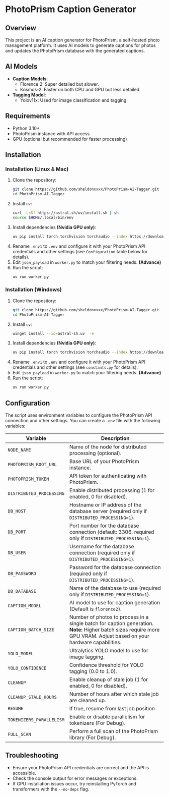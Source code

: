 **PhotoPrism Caption Generator**
=====================================

## Overview

This project is an AI caption generator for PhotoPrism, a self-hosted photo management platform. It uses AI models to generate captions for photos and updates the PhotoPrism database with the generated captions.

## AI Models

- **Caption Models**:
  - Florence 2: Super detailed but slower.
  - Kosmos-2: Faster on both CPU and GPU but less detailed.
- **Tagging Model**:
  - Yolov11x: Used for image classification and tagging.

## Requirements

- Python 3.10+
- PhotoPrism instance with API access
- GPU (optional but recommended for faster processing)

## Installation

### Installation (Linux & Mac)

1. Clone the repository:
   ```bash
   git clone https://github.com/sheldonxxxx/PhotoPrism-AI-Tagger.git
   cd PhotoPrism-AI-Tagger
   ```
2. Install `uv`:
   ```bash
   curl -LsSf https://astral.sh/uv/install.sh | sh
   source $HOME/.local/bin/env
   ```
3. Install dependencies **(Nvidia GPU only)**:
   ```bash
   uv pip install torch torchvision torchaudio --index https://download.pytorch.org/whl/cu126
   ```
4. Rename `.env1` to `.env` and configure it with your PhotoPrism API credentials and other settings (see `Configuration` table below for details).
5. Edit `json_payload` in `worker.py` to match your filtering needs. **(Advance)**
6. Run the script:
   ```bash
   uv run worker.py
   ```

### Installation (Windows)

1. Clone the repository:
   ```bash
   git clone https://github.com/sheldonxxxx/PhotoPrism-AI-Tagger.git
   cd PhotoPrism-AI-Tagger
   ```
2. Install `uv`:
   ```bash
   winget install --id=astral-sh.uv  -e
   ```
3. Install dependencies **(Nvidia GPU only)**:
   ```bash
   uv pip install torch torchvision torchaudio --index https://download.pytorch.org/whl/cu126
   ```
4. Rename `.env1` to `.env` and configure it with your PhotoPrism API credentials and other settings (see `constants.py` for details).
5. Edit `json_payload` in `worker.py` to match your filtering needs. **(Advance)**
6. Run the script:
   ```bash
   uv run worker.py
   ```

## Configuration

The script uses environment variables to configure the PhotoPrism API connection and other settings. You can create a `.env` file with the following variables:

| Variable               | Description                                                                 |
|------------------------|-----------------------------------------------------------------------------|
| `NODE_NAME`            | Name of the node for distributed processing (optional).                    |
| `PHOTOPRISM_ROOT_URL`  | Base URL of your PhotoPrism instance.                                      |
| `PHOTOPRISM_TOKEN`     | API token for authenticating with PhotoPrism.                              |
| `DISTRIBUTED_PROCESSING` | Enable distributed processing (1 for enabled, 0 for disabled).            |
| `DB_HOST`              | Hostname or IP address of the database server (required only if `DISTRIBUTED_PROCESSING=1`). |
| `DB_PORT`              | Port number for the database connection (default: 3306, required only if `DISTRIBUTED_PROCESSING=1`). |
| `DB_USER`              | Username for the database connection (required only if `DISTRIBUTED_PROCESSING=1`). |
| `DB_PASSWORD`          | Password for the database connection (required only if `DISTRIBUTED_PROCESSING=1`). |
| `DB_DATABASE`          | Name of the database to use (required only if `DISTRIBUTED_PROCESSING=1`). |
| `CAPTION_MODEL`        | AI model to use for caption generation (Default is `florence2`).                |
| `CAPTION_BATCH_SIZE`   | Number of photos to process in a single batch for caption generation. **Note:** Higher batch sizes require more GPU VRAM. Adjust based on your hardware capabilities. |
| `YOLO_MODEL`           | Ultralytics YOLO model to use for image tagging.                             |
| `YOLO_CONFIDENCE`      | Confidence threshold for YOLO tagging (0.0 to 1.0).                       |
| `CLEANUP`              | Enable cleanup of stale job (1 for enabled, 0 for disabled).         |
| `CLEANUP_STALE_HOURS`  | Number of hours after which stale job are cleaned up.                    |
| `RESUME`   | If true, resume from last job position                |
| `TOKENIZERS_PARALLELISM` | Enable or disable parallelism for tokenizers (For Debug).                |
| `FULL_SCAN`            | Perform a full scan of the PhotoPrism library (For Debug). |

## Troubleshooting

- Ensure your PhotoPrism API credentials are correct and the API is accessible.
- Check the console output for error messages or exceptions.
- If GPU installation issues occur, try reinstalling PyTorch and transformers with the `--no-deps` flag.